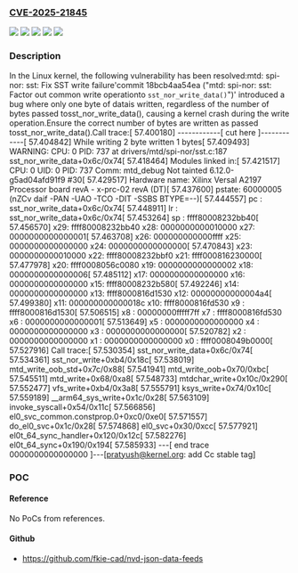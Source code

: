 ### [CVE-2025-21845](https://cve.mitre.org/cgi-bin/cvename.cgi?name=CVE-2025-21845)
![](https://img.shields.io/static/v1?label=Product&message=Linux&color=blue)
![](https://img.shields.io/static/v1?label=Version&message=&color=brightgreen)
![](https://img.shields.io/static/v1?label=Version&message=18bcb4aa54eab75dce41e5c176a1c2bff94f0f79%20&color=brightgreen)
![](https://img.shields.io/static/v1?label=Version&message=6.12%20&color=brightgreen)
![](https://img.shields.io/static/v1?label=Vulnerability&message=n%2Fa&color=blue)

### Description

In the Linux kernel, the following vulnerability has been resolved:mtd: spi-nor: sst: Fix SST write failure'commit 18bcb4aa54ea ("mtd: spi-nor: sst: Factor out common write operationto `sst_nor_write_data()`")' introduced a bug where only one byte of datais written, regardless of the number of bytes passed tosst_nor_write_data(), causing a kernel crash during the write operation.Ensure the correct number of bytes are written as passed tosst_nor_write_data().Call trace:[   57.400180] ------------[ cut here ]------------[   57.404842] While writing 2 byte written 1 bytes[   57.409493] WARNING: CPU: 0 PID: 737 at drivers/mtd/spi-nor/sst.c:187 sst_nor_write_data+0x6c/0x74[   57.418464] Modules linked in:[   57.421517] CPU: 0 UID: 0 PID: 737 Comm: mtd_debug Not tainted 6.12.0-g5ad04afd91f9 #30[   57.429517] Hardware name: Xilinx Versal A2197 Processor board revA - x-prc-02 revA (DT)[   57.437600] pstate: 60000005 (nZCv daif -PAN -UAO -TCO -DIT -SSBS BTYPE=--)[   57.444557] pc : sst_nor_write_data+0x6c/0x74[   57.448911] lr : sst_nor_write_data+0x6c/0x74[   57.453264] sp : ffff80008232bb40[   57.456570] x29: ffff80008232bb40 x28: 0000000000010000 x27: 0000000000000001[   57.463708] x26: 000000000000ffff x25: 0000000000000000 x24: 0000000000000000[   57.470843] x23: 0000000000010000 x22: ffff80008232bbf0 x21: ffff000816230000[   57.477978] x20: ffff0008056c0080 x19: 0000000000000002 x18: 0000000000000006[   57.485112] x17: 0000000000000000 x16: 0000000000000000 x15: ffff80008232b580[   57.492246] x14: 0000000000000000 x13: ffff8000816d1530 x12: 00000000000004a4[   57.499380] x11: 000000000000018c x10: ffff8000816fd530 x9 : ffff8000816d1530[   57.506515] x8 : 00000000fffff7ff x7 : ffff8000816fd530 x6 : 0000000000000001[   57.513649] x5 : 0000000000000000 x4 : 0000000000000000 x3 : 0000000000000000[   57.520782] x2 : 0000000000000000 x1 : 0000000000000000 x0 : ffff0008049b0000[   57.527916] Call trace:[   57.530354]  sst_nor_write_data+0x6c/0x74[   57.534361]  sst_nor_write+0xb4/0x18c[   57.538019]  mtd_write_oob_std+0x7c/0x88[   57.541941]  mtd_write_oob+0x70/0xbc[   57.545511]  mtd_write+0x68/0xa8[   57.548733]  mtdchar_write+0x10c/0x290[   57.552477]  vfs_write+0xb4/0x3a8[   57.555791]  ksys_write+0x74/0x10c[   57.559189]  __arm64_sys_write+0x1c/0x28[   57.563109]  invoke_syscall+0x54/0x11c[   57.566856]  el0_svc_common.constprop.0+0xc0/0xe0[   57.571557]  do_el0_svc+0x1c/0x28[   57.574868]  el0_svc+0x30/0xcc[   57.577921]  el0t_64_sync_handler+0x120/0x12c[   57.582276]  el0t_64_sync+0x190/0x194[   57.585933] ---[ end trace 0000000000000000 ]---[pratyush@kernel.org: add Cc stable tag]

### POC

#### Reference
No PoCs from references.

#### Github
- https://github.com/fkie-cad/nvd-json-data-feeds

